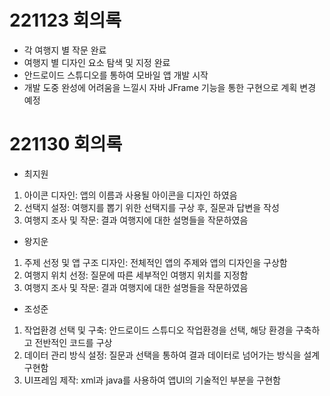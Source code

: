 # 221123 회의록

- 각 여행지 별 작문 완료
- 여행지 별 디자인 요소 탐색 및 지정 완료
- 안드로이드 스튜디오를 통하여 모바일 앱 개발 시작
- 개발 도중 완성에 어려움을 느낄시 자바 JFrame 기능을 통한 구현으로 계획 변경 예정


# 221130 회의록
- 최지원 
1. 아이콘 디자인: 앱의 이름과 사용될 아이콘을 디자인 하였음
2. 선택지 설정: 여행지를 뽑기 위한 선택지를 구상 후, 질문과 답변을 작성
3. 여행지 조사 및 작문: 결과 여행지에 대한 설명들을 작문하였음

- 왕지운
1. 주제 선정 및 앱 구조 디자인: 전체적인 앱의 주제와 앱의 디자인을 구상함
2. 여행지 위치 선정: 질문에 따른 세부적인 여행지 위치를 지정함
3. 여행지 조사 및 작문: 결과 여행지에 대한 설명들을 작문하였음

- 조성준
1. 작업환경 선택 및 구축: 안드로이드 스튜디오 작업환경을 선택, 해당 환경을 구축하고 전반적인 코드를 구상
2. 데이터 관리 방식 설정: 질문과 선택을 통하여 결과 데이터로 넘어가는 방식을 설계 구현함
3. UI프레임 제작: xml과 java를 사용하여 앱UI의 기술적인 부분을 구현함
